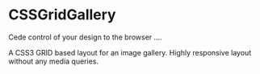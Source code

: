 # CSSGridGallery

Cede control of your design to the browser ....

A CSS3 GRID based layout for an image gallery. Highly responsive layout without any media queries. 
